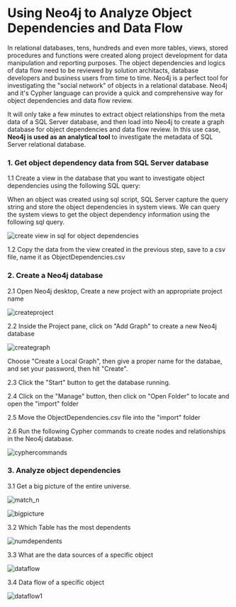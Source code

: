 
# Using Neo4j to Analyze Object Dependencies and Data Flow

In relational databases, tens, hundreds and even more tables, views, stored procedures and functions were created along project development for data manipulation and reporting purposes. The object dependencies and logics of data flow need to be reviewed by solution architacts, database developers and business users from time to time. Neo4j is a perfect tool for investigating the "social network" of objects in a relational database. Neo4j and it's Cypher language can provide a quick and comprehensive way for object dependencies and data flow review.

It will only take a few minutes to extract object relationships from the meta data of a SQL Server database, and then load into Neo4j to create a graph database for object dependencies and data flow review. In this use case, **Neo4j is used as an analytical tool** to investigate the metadata of SQL Server relational database. 

### 1. Get object dependency data from SQL Server database

1.1 Create a view in the database that you want to investigate object dependencies using the following SQL query:

When an object was created using sql script, SQL Server capture the query string and store the object dependencies in system views. We can query the system views to get the object dependency information using the following sql query.

![create view in sql for object dependencies](https://user-images.githubusercontent.com/44976640/48359070-ca986000-e661-11e8-988d-a767b60b862c.JPG)


1.2 Copy the data from the view created in the previous step, save to a csv file, name it as ObjectDependencies.csv

### 2. Create a Neo4j database
2.1 Open Neo4j desktop, Create a new project with an appropriate project name

![createproject](https://user-images.githubusercontent.com/44976640/48359694-1b5c8880-e663-11e8-8189-88cb7a150827.JPG)


2.2 Inside the Project pane, click on "Add Graph" to create a new Neo4j database

![creategraph](https://user-images.githubusercontent.com/44976640/48359839-6f676d00-e663-11e8-9bee-a9431da558eb.JPG)

   Choose "Create a Local Graph", then give a proper name for the databae, and set your password, then hit "Create".


2.3 Click the "Start" button to get the database running.

2.4 Click on the "Manage" button, then click on "Open Folder" to locate and open the "import" folder

2.5 Move the ObjectDependencies.csv file into the "import" folder

2.6 Run the following Cypher commands to create nodes and relationships in the Neo4j database.

![cyphercommands](https://user-images.githubusercontent.com/44976640/48360149-2ebc2380-e664-11e8-953b-19a79d27056c.JPG)

### 3. Analyze object dependencies

3.1 Get a big picture of the entire universe.

![match_n](https://user-images.githubusercontent.com/44976640/48361096-59a77700-e666-11e8-99a9-d4df41e39dc8.JPG)

![bigpicture](https://user-images.githubusercontent.com/44976640/48361142-7a6fcc80-e666-11e8-9c2e-8aa6ac2c3d90.JPG)

3.2 Which Table has the most dependents

![numdependents](https://user-images.githubusercontent.com/44976640/48361304-d9cddc80-e666-11e8-89f5-7a981df62962.JPG)

3.3 What are the data sources of a specific object

![dataflow](https://user-images.githubusercontent.com/44976640/48363309-3df29f80-e66b-11e8-87f7-1fe595fed71e.JPG)

3.4 Data flow of a specific object

![dataflow1](https://user-images.githubusercontent.com/44976640/48363234-13084b80-e66b-11e8-8e09-be5f7cba1a13.JPG)




